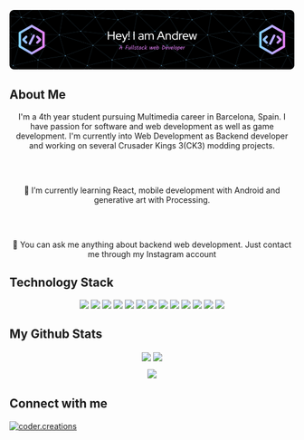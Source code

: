 ![Header](./github-header-image.png)

## About Me
<p align="center">
I'm a 4th year student pursuing Multimedia career in Barcelona, Spain. I have passion for software and web development as well as game development. I'm currently into Web Development as Backend developer and working on several Crusader Kings 3(CK3) modding projects.
</p>
<br>
<br>
<p align="center">
🌱 I’m currently learning React, mobile development with Android and generative art with Processing.
</p>
<br>
<br>
<p align="center">
💬 You can ask me anything about backend web development. Just contact me through my Instagram account
</p>

## Technology Stack
  <p align="center">
    <img src="https://img.shields.io/badge/C-%23014b82?logo=c">
    <img src="https://img.shields.io/badge/C%23-%239b4993?logo=dotnet">
    <img src="https://img.shields.io/badge/html-%23E34F26?logo=html5&logoColor=white">
    <img src="https://img.shields.io/badge/-CSS3-1572B6?style=flat-square&logo=css3">
    <img src="https://img.shields.io/badge/-JavaScript-black?style=flat-square&logo=javascript">
    <img src="https://img.shields.io/badge/PHP-black?logo=php">
    <img src="https://img.shields.io/badge/Angular-a6120d?logo=angular">
    <img src="https://img.shields.io/badge/Unity-black?logo=unity">
    <img src="https://img.shields.io/badge/-MySQL-black?style=flat-square&logo=mysql">
    <img src="https://img.shields.io/badge/Oracle-darkgray?logo=oracle">
    <img src="https://img.shields.io/badge/-Git-black?style=flat-square&logo=git">
    <img src="https://img.shields.io/badge/-GitHub-black?style=flat-square&logo=github">
    <img src="https://img.shields.io/badge/Wordpress-blue?logo=wordpress">
  </p>

## My Github Stats
<p align="center">
  <img height=200 align="center" src="https://github-readme-stats-mu-flax-18.vercel.app/api?username=andresas106&theme=merko">
  <img height=200 align="center" src="https://github-readme-stats-mu-flax-18.vercel.app/api/top-langs/?username=andresas106&layout=compact&langs_count=8&card_width=320&size_weight=0.5&count_weight=0.5&theme=merko">
</p>
<p align="center">
  <img src="https://github-readme-streak-stats.herokuapp.com/?user=andresas106&theme=merko&hide_total_contributions=true">
</p>

## Connect with me
<p align="left">
<a href="https://instagram.com/coder.creations" target="blank"><img align="center" src="https://raw.githubusercontent.com/rahuldkjain/github-profile-readme-generator/master/src/images/icons/Social/instagram.svg" alt="coder.creations" height="30" width="40" /></a>
</p>




<!--
**Andresas106/Andresas106** is a ✨ _special_ ✨ repository because its `README.md` (this file) appears on your GitHub profile.

Here are some ideas to get you started:

- 🔭 I’m currently working on ...
- 🌱 I’m currently learning ...
- 👯 I’m looking to collaborate on ...
- 🤔 I’m looking for help with ...
- 💬 Ask me about ...
- 📫 How to reach me: ...
- 😄 Pronouns: ...
- ⚡ Fun fact: ...
-->

